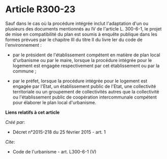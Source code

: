 # Article R300-23

Sauf dans le cas où la procédure intégrée inclut l'adaptation d'un ou plusieurs des documents mentionnés au IV de l'article
L. 300-6-1, le projet de mise en compatibilité du plan est soumis à enquête publique dans les formes prévues par le chapitre
III du titre II du livre Ier du code de l'environnement :

- par le président de l'établissement compétent en matière de plan local d'urbanisme ou par le maire, lorsque la procédure
intégrée pour le logement est engagée respectivement par cet établissement ou par la commune ;

- par le préfet, lorsque la procédure intégrée pour le logement est engagée par l'Etat, un établissement public de l'Etat,
une collectivité territoriale ou un groupement de collectivités autres que la collectivité ou l'établissement public de
coopération intercommunale compétent pour élaborer le plan local d'urbanisme.

**Liens relatifs à cet article**

_Créé par_:

  - Décret n°2015-218 du 25 février 2015 - art. 1

_Cite_:

  - Code de l'urbanisme - art. L300-6-1 (V)
